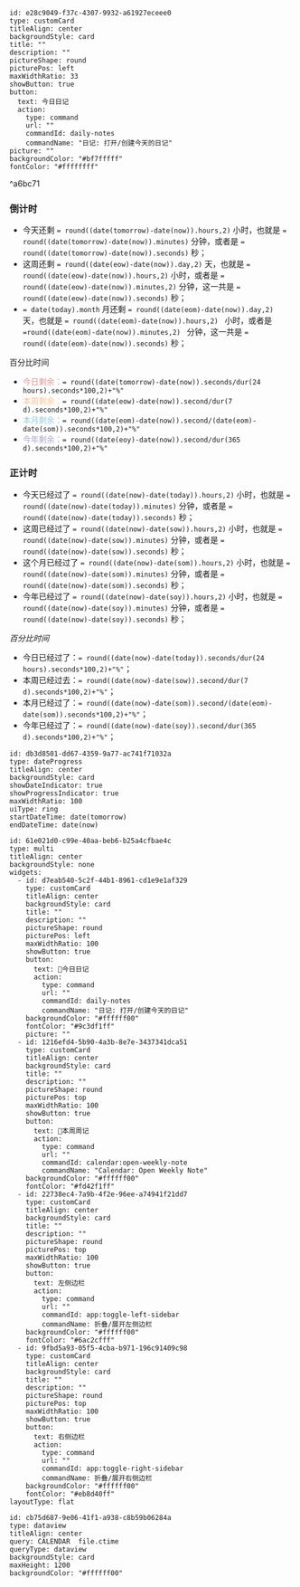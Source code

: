 ```contributionWidget
id: e28c9049-f37c-4307-9932-a61927eceee0
type: customCard
titleAlign: center
backgroundStyle: card
title: ""
description: ""
pictureShape: round
picturePos: left
maxWidthRatio: 33
showButton: true
button:
  text: 今日日记
  action:
    type: command
    url: ""
    commandId: daily-notes
    commandName: "日记: 打开/创建今天的日记"
picture: ""
backgroundColor: "#bf7fffff"
fontColor: "#ffffffff"

```

^a6bc71
### 倒计时
- 今天还剩 `= round((date(tomorrow)-date(now)).hours,2)` 小时，也就是 `= round((date(tomorrow)-date(now)).minutes)` 分钟，或者是 `= round((date(tomorrow)-date(now)).seconds)` 秒；
- 这周还剩 `= round((date(eow)-date(now)).day,2)` 天，也就是 `= round((date(eow)-date(now)).hours,2)` 小时，或者是 `= round((date(eow)-date(now)).minutes,2)` 分钟，这一共是 `= round((date(eow)-date(now)).seconds)` 秒；
- `= date(today).month` 月还剩 `= round((date(eom)-date(now)).day,2) ` 天，也就是 `= round((date(eom)-date(now)).hours,2) ` 小时，或者是 `=round((date(eom)-date(now)).minutes,2) ` 分钟，这一共是 `= round((date(eom)-date(now)).seconds)` 秒；

百分比时间
- <font color="#d99694">今日剩余：</font>`= round((date(tomorrow)-date(now)).seconds/dur(24 hours).seconds*100,2)+"%"`
- <font color="#fac08f">本周剩余：</font>`= round((date(eow)-date(now)).second/dur(7 d).seconds*100,2)+"%"`
- <font color="#92cddc">本月剩余：</font>`= round((date(eom)-date(now)).second/(date(eom)-date(som)).seconds*100,2)+"%"`
- <font color="#b2a2c7">今年剩余：</font>`= round((date(eoy)-date(now)).second/dur(365 d).seconds*100,2)+"%"`

### 正计时
- 今天已经过了 `= round((date(now)-date(today)).hours,2)` 小时，也就是 `= round((date(now)-date(today)).minutes)` 分钟，或者是 `= round((date(now)-date(today)).seconds)` 秒；
- 这周已经过了 `= round((date(now)-date(sow)).hours,2)` 小时，也就是 `= round((date(now)-date(sow)).minutes)` 分钟，或者是 `= round((date(now)-date(sow)).seconds)` 秒；
- 这个月已经过了 `= round((date(now)-date(som)).hours,2)` 小时，也就是 `= round((date(now)-date(som)).minutes)` 分钟，或者是 `= round((date(now)-date(som)).seconds)` 秒；
- 今年已经过了 `= round((date(now)-date(soy)).hours,2)` 小时，也就是 `= round((date(now)-date(soy)).minutes)` 分钟，或者是 `= round((date(now)-date(soy)).seconds)` 秒；

*百分比时间*
- 今日已经过了：`= round((date(now)-date(today)).seconds/dur(24 hours).seconds*100,2)+"%"`；
- 本周已经过去：`= round((date(now)-date(sow)).second/dur(7 d).seconds*100,2)+"%"`；
- 本月已经过了：`= round((date(now)-date(som)).second/(date(eom)-date(som)).seconds*100,2)+"%"`；
- 今年已经过了：`= round((date(now)-date(soy)).second/dur(365 d).seconds*100,2)+"%"`；

```contributionWidget
id: db3d8501-dd67-4359-9a77-ac741f71032a
type: dateProgress
titleAlign: center
backgroundStyle: card
showDateIndicator: true
showProgressIndicator: true
maxWidthRatio: 100
uiType: ring
startDateTime: date(tomorrow)
endDateTime: date(now)
```
```contributionWidget
id: 61e021d0-c99e-40aa-beb6-b25a4cfbae4c
type: multi
titleAlign: center
backgroundStyle: none
widgets:
  - id: d7eab540-5c2f-44b1-8961-cd1e9e1af329
    type: customCard
    titleAlign: center
    backgroundStyle: card
    title: ""
    description: ""
    pictureShape: round
    picturePos: left
    maxWidthRatio: 100
    showButton: true
    button:
      text: 📔今日日记
      action:
        type: command
        url: ""
        commandId: daily-notes
        commandName: "日记: 打开/创建今天的日记"
    backgroundColor: "#ffffff00"
    fontColor: "#9c3df1ff"
    picture: ""
  - id: 1216efd4-5b90-4a3b-8e7e-3437341dca51
    type: customCard
    titleAlign: center
    backgroundStyle: card
    title: ""
    description: ""
    pictureShape: round
    picturePos: top
    maxWidthRatio: 100
    showButton: true
    button:
      text: 🌈本周周记
      action:
        type: command
        url: ""
        commandId: calendar:open-weekly-note
        commandName: "Calendar: Open Weekly Note"
    backgroundColor: "#ffffff00"
    fontColor: "#fd42f1ff"
  - id: 22738ec4-7a9b-4f2e-96ee-a74941f21dd7
    type: customCard
    titleAlign: center
    backgroundStyle: card
    title: ""
    description: ""
    pictureShape: round
    picturePos: top
    maxWidthRatio: 100
    showButton: true
    button:
      text: 左侧边栏
      action:
        type: command
        url: ""
        commandId: app:toggle-left-sidebar
        commandName: 折叠/展开左侧边栏
    backgroundColor: "#ffffff00"
    fontColor: "#6ac2cfff"
  - id: 9fbd5a93-05f5-4cba-b971-196c91409c98
    type: customCard
    titleAlign: center
    backgroundStyle: card
    title: ""
    description: ""
    pictureShape: round
    picturePos: top
    maxWidthRatio: 100
    showButton: true
    button:
      text: 右侧边栏
      action:
        type: command
        url: ""
        commandId: app:toggle-right-sidebar
        commandName: 折叠/展开右侧边栏
    backgroundColor: "#ffffff00"
    fontColor: "#eb8d40ff"
layoutType: flat

```
```contributionWidget
id: cb75d687-9e06-41f1-a938-c8b59b06284a
type: dataview
titleAlign: center
query: CALENDAR  file.ctime
queryType: dataview
backgroundStyle: card
maxHeight: 1200
backgroundColor: "#ffffff00"

```
